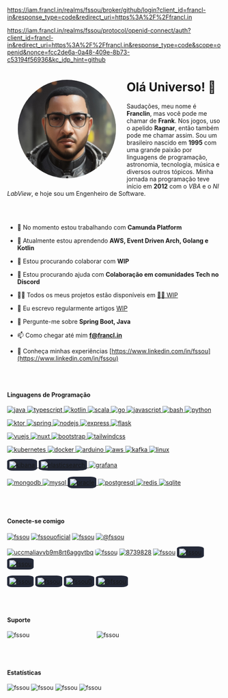 
https://iam.francl.in/realms/fssou/broker/github/login?client_id=francl-in&response_type=code&redirect_uri=https%3A%2F%2Ffrancl.in

https://iam.francl.in/realms/fssou/protocol/openid-connect/auth?client_id=francl-in&redirect_uri=https%3A%2F%2Ffrancl.in&response_type=code&scope=openid&nonce=fcc2de6a-0a48-409e-8b73-c53194f56936&kc_idp_hint=github


<img align="left" height="230px" style="margin: 25px;border-radius: 100%; box-shadow: 0px 0px 25px rgba(255, 255, 255, 0.25), inset 0px 0px 10px rgba(0, 0, 0, 0.5);" src="assets/img/personal/ia/IMG_0203.JPG" alt="Foto perfil gerada por IA" />

# Olá Universo! 👋

Saudações, meu nome é **Franclin**, mas você pode me chamar de **Frank**. Nos jogos, uso o apelido **Ragnar**, então também pode me chamar assim. Sou um brasileiro nascido em **1995** com uma grande paixão por linguagens de programação, astronomia, tecnologia, música e diversos outros tópicos. Minha jornada na programação teve início em **2012** com o _VBA_ e o _NI LabView_, e hoje sou um Engenheiro de Software.

<br/>
<br/>

- 🔭 No momento estou trabalhando com **Camunda Platform**

- 🌱 Atualmente estou aprendendo **AWS, Event Driven Arch, Golang e Kotlin**

- 👯 Estou procurando colaborar com **WIP**

- 🤝 Estou procurando ajuda com **Colaboração em comunidades Tech no Discord**

- 👨‍💻 Todos os meus projetos estão disponíveis em [👨‍💻 WIP](👨‍💻)

- 📝 Eu escrevo regularmente artigos [WIP](WIP)

- 💬 Pergunte-me sobre **Spring Boot, Java**

- 📫 Como chegar até mim **f@francl.in**

- 📄 Conheça minhas experiências [https://www.linkedin.com/in/fssou](https://www.linkedin.com/in/fssou)

<br/>
<br/>

#### Linguagens de Programação

<p>
    <a href="https://www.java.com" target="_blank" rel="noreferrer"> <img src="https://api.iconify.design/skill-icons:java-dark.svg" alt="java" width="40" height="40"/> </a> 
    <a href="https://www.typescriptlang.org/" target="_blank" rel="noreferrer"> <img src="https://api.iconify.design/skill-icons:typescript.svg" alt="typescript" width="40" height="40"/> </a> 
    <a href="https://kotlinlang.org" target="_blank" rel="noreferrer"> <img src="https://api.iconify.design/skill-icons:kotlin-dark.svg" alt="kotlin" width="40" height="40"/> </a> 
    <a href="https://www.scala-lang.org" target="_blank" rel="noreferrer"> <img src="https://api.iconify.design/skill-icons:scala-dark.svg" alt="scala" width="40" height="40"/> </a> 
    <a href="https://golang.org" target="_blank" rel="noreferrer"> <img src="https://api.iconify.design/skill-icons:golang.svg" alt="go" width="40" height="40"/> </a> 
    <a href="https://developer.mozilla.org/en-US/docs/Web/JavaScript" target="_blank" rel="noreferrer"> <img src="https://api.iconify.design/skill-icons:javascript.svg" alt="javascript" width="40" height="40"/> </a> 
    <a href="https://www.gnu.org/software/bash/" target="_blank" rel="noreferrer"> <img src="https://api.iconify.design/skill-icons:bash-dark.svg" alt="bash" width="40" height="40"/> </a> 
    <a href="https://www.python.org" target="_blank" rel="noreferrer"> <img src="https://api.iconify.design/skill-icons:python-dark.svg" alt="python" width="40" height="40"/> </a> 
</p>
<p>
    <a href="https://ktor.io/" target="_blank" rel="noreferrer"> <img src="https://api.iconify.design/skill-icons:ktor-dark.svg" alt="ktor" width="40" height="40"/> </a> 
    <a href="https://spring.io/" target="_blank" rel="noreferrer"> <img src="https://api.iconify.design/skill-icons:spring-dark.svg" alt="spring" width="40" height="40"/> </a> 
    <a href="https://nodejs.org" target="_blank" rel="noreferrer"> <img src="https://api.iconify.design/skill-icons:nodejs-dark.svg" alt="nodejs" width="40" height="40"/> </a> 
    <a href="https://expressjs.com" target="_blank" rel="noreferrer"> <img src="https://api.iconify.design/skill-icons:expressjs-dark.svg" alt="express" width="40" height="40"/> </a> 
    <a href="https://flask.palletsprojects.com/" target="_blank" rel="noreferrer"> <img src="https://api.iconify.design/skill-icons:flask-dark.svg" alt="flask" width="40" height="40"/> </a> 
</p>
<p>
    <a href="https://vuejs.org/" target="_blank" rel="noreferrer"> <img src="https://api.iconify.design/skill-icons:vuejs-dark.svg" alt="vuejs" width="40" height="40"/> </a>
    <a href="https://nuxt.com/" target="_blank" rel="noreferrer"> <img src="https://api.iconify.design/skill-icons:nuxtjs-dark.svg" alt="nuxt" width="40" height="40"/> </a>
    <a href="https://getbootstrap.com" target="_blank" rel="noreferrer"> <img src="https://api.iconify.design/skill-icons:bootstrap.svg" alt="bootstrap" width="40" height="40"/> </a> 
    <a href="https://tailwindcss.com/" target="_blank" rel="noreferrer"> <img src="https://api.iconify.design/skill-icons:tailwindcss-dark.svg" alt="tailwindcss" width="40" height="40"/> </a> 
</p>
<p>
    <a href="https://kubernetes.io" target="_blank" rel="noreferrer"> <img src="https://api.iconify.design/skill-icons:kubernetes.svg" alt="kubernetes" width="40" height="40"/> </a> 
    <a href="https://www.docker.com/" target="_blank" rel="noreferrer"> <img src="https://api.iconify.design/skill-icons:docker.svg" alt="docker" width="40" height="40"/> </a> 
    <a href="https://www.arduino.cc/" target="_blank" rel="noreferrer"> <img src="https://api.iconify.design/skill-icons:arduino.svg" alt="arduino" width="40" height="40"/> </a> 
    <a href="https://aws.amazon.com" target="_blank" rel="noreferrer"> <img src="https://api.iconify.design/skill-icons:aws-dark.svg" alt="aws" width="40" height="40"/> </a> 
    <a href="https://kafka.apache.org/" target="_blank" rel="noreferrer"> <img src="https://api.iconify.design/skill-icons:kafka.svg" alt="kafka" width="40" height="40"/> </a> 
    <a href="https://www.linux.org/" target="_blank" rel="noreferrer"> <img src="https://api.iconify.design/skill-icons:linux-dark.svg" alt="linux" width="40" height="40"/> </a> 
</p>
<p>
    <a href="https://www.elastic.co/kibana" target="_blank" rel="noreferrer"> <img style="border-radius: 20%; background-color: #242938; padding: 5px;" src="https://api.iconify.design/devicon:kibana.svg" alt="kibana" width="30" height="30"/> </a> 
    <a href="https://www.elastic.co" target="_blank" rel="noreferrer"> <img style="border-radius: 20%; background-color: #242938; padding: 5px;" src="https://api.iconify.design/vscode-icons:file-type-elastic.svg" alt="elasticsearch" width="30" height="30"/> </a> 
    <a href="https://grafana.com" target="_blank" rel="noreferrer"> <img src="https://api.iconify.design/skill-icons:grafana-dark.svg" alt="grafana" width="40" height="40"/> </a> 
</p>
<p>
    <a href="https://www.mongodb.com/" target="_blank" rel="noreferrer"> <img src="https://api.iconify.design/skill-icons:mongodb.svg" alt="mongodb" width="40" height="40"/> </a> 
    <a href="https://www.mysql.com/" target="_blank" rel="noreferrer"> <img src="https://api.iconify.design/skill-icons:mysql-dark.svg" alt="mysql" width="40" height="40"/> </a> 
    <a href="https://www.oracle.com/" target="_blank" rel="noreferrer"> <img style="border-radius: 20%; background-color: #242938; padding: 5px;" src="https://api.iconify.design/devicon:oracle.svg" alt="oracle" width="30" height="30"/> </a> 
    <a href="https://www.postgresql.org" target="_blank" rel="noreferrer"> <img src="https://api.iconify.design/skill-icons:postgresql-dark.svg" alt="postgresql" width="40" height="40"/> </a> 
    <a href="https://redis.io" target="_blank" rel="noreferrer"> <img src="https://api.iconify.design/skill-icons:redis-dark.svg" alt="redis" width="40" height="40"/> </a> 
    <a href="https://www.sqlite.org/" target="_blank" rel="noreferrer"> <img src="https://api.iconify.design/skill-icons:sqlite.svg" alt="sqlite" width="40" height="40"/> </a> 
</p>

<br/>
<br/>

#### Conecte-se comigo

<p>
    <a style="width: 40px; align-items: center; justify-content: center" href="https://linkedin.com/in/fssou" target="blank"><img align="center" src="https://api.iconify.design/skill-icons:linkedin.svg" alt="fssou" width="40" height="40"/></a>
    <a style="width: 40px; align-items: center; justify-content: center" href="https://twitter.com/fssouoficial" target="blank"><img align="center" src="https://api.iconify.design/skill-icons:twitter.svg" alt="fssouoficial" width="40" height="40"/></a>
    <a style="width: 40px; align-items: center; justify-content: center" href="https://dev.to/fssou" target="blank"><img align="center" src="https://api.iconify.design/skill-icons:devto-dark.svg" alt="fssou" width="40" height="40"/></a>
    <a style="width: 40px; align-items: center; justify-content: center" href="https://medium.com/@fssou" target="blank"><img align="center" src="https://api.iconify.design/basil:medium-solid.svg?color=%23888888" alt="@fssou" width="40" height="40"/></a>
</p>
<p>
    <a style="width: 40px; align-items: center; justify-content: center" href="https://www.youtube.com/@fssou" target="blank"><img align="center" src="https://api.iconify.design/logos:youtube-icon.svg?color=%23888888" alt="uccmaliavvb9m8rt6aggvtbq" width="40" height="40"/></a>
    <a style="width: 40px; align-items: center; justify-content: center" href="https://www.hackerrank.com/fssou" target="blank"><img style="border-radius: 20%;" align="center" src="https://api.iconify.design/simple-icons:hackerrank.svg?color=%23888888" alt="fssou" width="40" height="40"/></a>
    <a style="width: 40px; align-items: center; justify-content: center" href="https://stackoverflow.com/users/8739828" target="blank"><img align="center" src="https://api.iconify.design/skill-icons:stackoverflow-dark.svg" alt="8739828" width="40" height="40"/></a>
    <a style="width: 40px; align-items: center; justify-content: center" href="https://codepen.io/fssou" target="blank"><img align="center" src="https://api.iconify.design/skill-icons:codepen-dark.svg" alt="fssou" width="40" height="40"/></a>
    <a style="width: 40px; align-items: center; justify-content: center" href="https://codesandbox.com/fssou" target="blank"><img style="border-radius: 20%; background-color: #242938; padding: 5px;" align="center" src="https://api.iconify.design/ph:codesandbox-logo.svg?color=%23ffffff" alt="fssou" width="30" height="30"/></a>
    <a style="width: 40px; align-items: center; justify-content: center" href="https://www.codechef.com/users/fssou" target="blank" width="40px"><img style="border-radius: 20%; background-color: #242938; padding: 5px;" align="center" src="https://api.iconify.design/simple-icons:codechef.svg?color=%23ffffff" alt="fssou" width="30" height="30"/></a>
</p>
<p>
    <a style="width: 40px; align-items: center; justify-content: center" href="https://www.leetcode.com/fssou" target="blank"><img style="border-radius: 20%; background-color: #242938; padding: 5px;" align="center" src="https://api.iconify.design/simple-icons:leetcode.svg?color=%23ffffff" alt="fssou" width="30" height="30"/></a>
    <a style="width: 40px; align-items: center; justify-content: center" href="https://www.topcoder.com/members/fssou" target="blank"><img style="border-radius: 20%; background-color: #242938; padding: 5px;" align="center" src="https://api.iconify.design/simple-icons:topcoder.svg?color=%23ffffff" alt="fssou" width="30" height="30"/></a>
    <a style="width: 40px; align-items: center; justify-content: center" href="https://kaggle.com/fssou0" target="blank"><img style="border-radius: 20%; background-color: #242938; padding: 5px;" align="center" src="https://api.iconify.design/devicon:kaggle.svg?color=%23ffffff" alt="fssou0" width="30" height="30"/></a>
    <a style="width: 40px; align-items: center; justify-content: center" href="https://hashnode.com/@fssou" target="blank"><img style="border-radius: 20%; background-color: #242938; padding: 5px;" align="center" src="https://api.iconify.design/logos:hashnode-icon.svg?color=%23ffffff" alt="@fssou" width="30" height="30"/></a>
</p>

<br/>
<br/>

#### Suporte

<a href="https://www.buymeacoffee.com/fssou"> <img align="left" src="https://cdn.buymeacoffee.com/buttons/v2/default-yellow.png" height="50" width="210" alt="fssou" /></a>
<a href="https://ko-fi.com/fssou"> <img align="left" src="https://cdn.ko-fi.com/cdn/kofi3.png" height="50" width="210" alt="fssou" /></a>

<br/>
<br/>
<br/>
<br/>

#### Estatísticas

<img src="https://github-readme-stats.vercel.app/api/top-langs?username=fssou&show_icons=true&theme=dark&hide_border=true&locale=pt-br&layout=compact" alt="fssou" />
<img src="https://github-readme-stats.vercel.app/api?username=fssou&show_icons=true&theme=dark&hide_border=true&locale=pt-br" alt="fssou" />
<img src="https://github-readme-streak-stats.herokuapp.com/?user=fssou&theme=dark" alt="fssou" />
<img src="https://github-profile-trophy.vercel.app/?username=fssou" alt="fssou" />

